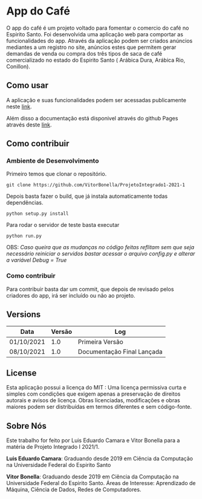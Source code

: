 # App do Café

O app do café é um projeto voltado para fomentar o comercio do café no Espirito Santo. 
Foi desenvolvida uma aplicação web para comportar as funcionalidades do app. Através da aplicação podem ser criados anúncios mediantes a um registro no site, anúncios estes que permitem gerar demandas de venda ou compra dos três tipos de saca de café comercializado no estado do Espirito Santo ( Arábica Dura, Arábica Rio, Conillon).

## Como usar

A aplicação e suas funcionalidades podem ser acessadas publicamente neste [link](cafe-app-pi.herokuapp.com).

Além disso a documentação está disponivel através do github Pages através deste [link](https://vitorbonella.github.io/ProjetoIntegrado1-2021-1/).

## Como contribuir

### Ambiente de Desenvolvimento

Primeiro temos que clonar o repositório.
```
git clone https://github.com/VitorBonella/ProjetoIntegrado1-2021-1
```
Depois basta fazer o build, que já instala automaticamente todas dependências.
```
python setup.py install
```
Para rodar o servidor de teste basta executar
```
python run.py
```
OBS: *Caso queira que as mudanças no código feitas reflitam sem que seja necessário reiniciar o servidos bastar acessar o arquivo config.py e alterar a variável Debug = True*

### Como contribuir

Para contribuir basta dar um commit, que depois de revisado pelos criadores do app, irá ser incluído ou não ao projeto.

## Versions

|Data|Versão|Log|
|--|--|--|
|01/10/2021|1.0|Primeira Versão |
|08/10/2021|1.0|Documentação Final Lançada|

## License

Esta aplicação possui a licença do MIT :
Uma licença permissiva curta e simples com condições que exigem apenas a preservação de direitos autorais e avisos de licença. Obras licenciadas, modificações e obras maiores podem ser distribuídas em termos diferentes e sem código-fonte.

## Sobre Nós

Este trabalho for feito por Luis Eduardo Camara e Vitor Bonella para a matéria de Projeto Integrado I 2021/1.

**Luis Eduardo Camara**: Graduando desde 2019 em Ciência da Computação na Universidade Federal do Espirito Santo

**Vitor Bonella**: Graduando desde 2019 em Ciência da Computação na Universidade Federal do Espirito Santo.  Áreas de Interesse: Aprendizado de Máquina, Ciência de Dados, Redes de Computadores.